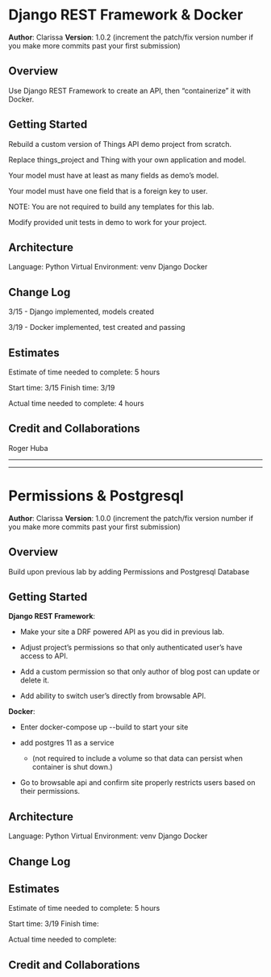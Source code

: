 # Django REST Framework & Docker

**Author**: Clarissa
**Version**: 1.0.2 (increment the patch/fix version number if you make more commits past your first submission)

## Overview
<!-- Provide a high level overview of what this application is and why you are building it, beyond the fact that it's an assignment for this class. (i.e. What's your problem domain?) -->
Use Django REST Framework to create an API, then “containerize” it with Docker.

## Getting Started
<!-- What are the steps that a user must take in order to build this app on their own machine and get it running? -->
Rebuild a custom version of Things API demo project from scratch.

Replace things_project and Thing with your own application and model.

Your model must have at least as many fields as demo’s model.

Your model must have one field that is a foreign key to user.

NOTE: You are not required to build any templates for this lab.

Modify provided unit tests in demo to work for your project.

## Architecture
<!-- Provide a detailed description of the application design. What technologies (languages, libraries, etc) you're using, and any other relevant design information. -->
Language: Python
Virtual Environment: venv
Django
Docker

## Change Log
<!-- Use this area to document the iterative changes made to your application as each feature is successfully implemented. Use time stamps. Here's an example:

01-01-2001 4:59pm - Application now has a fully-functional express server, with a GET route for the location resource. -->

3/15 - Django implemented, models created

3/19 - Docker implemented, test created and passing

## Estimates
<!-- See below -->
Estimate of time needed to complete: 5 hours

Start time: 3/15
Finish time: 3/19

Actual time needed to complete: 4 hours

## Credit and Collaborations
<!-- Give credit (and a link) to other people or resources that helped you build this application. -->
Roger Huba

---
---

# Permissions & Postgresql

**Author**: Clarissa
**Version**: 1.0.0 (increment the patch/fix version number if you make more commits past your first submission)

## Overview
<!-- Provide a high level overview of what this application is and why you are building it, beyond the fact that it's an assignment for this class. (i.e. What's your problem domain?) -->
Build upon previous lab by adding Permissions and Postgresql Database

## Getting Started
<!-- What are the steps that a user must take in order to build this app on their own machine and get it running? -->
**Django REST Framework**:

- Make your site a DRF powered API as you did in previous lab.

- Adjust project’s permissions so that only authenticated user’s have access to API.

- Add a custom permission so that only author of blog post can update or delete it.

- Add ability to switch user’s directly from browsable API.

**Docker**:

- Enter docker-compose up --build to start your site

- add postgres 11 as a service
  
  - (not required to include a volume so that data can persist when container is shut down.)

- Go to browsable api and confirm site properly restricts users based on their permissions.

## Architecture
<!-- Provide a detailed description of the application design. What technologies (languages, libraries, etc) you're using, and any other relevant design information. -->
Language: Python
Virtual Environment: venv
Django
Docker

## Change Log
<!-- Use this area to document the iterative changes made to your application as each feature is successfully implemented. Use time stamps. Here's an example:

01-01-2001 4:59pm - Application now has a fully-functional express server, with a GET route for the location resource. -->

## Estimates
<!-- See below -->
Estimate of time needed to complete: 5 hours

Start time: 3/19
Finish time:

Actual time needed to complete:

## Credit and Collaborations
<!-- Give credit (and a link) to other people or resources that helped you build this application. -->